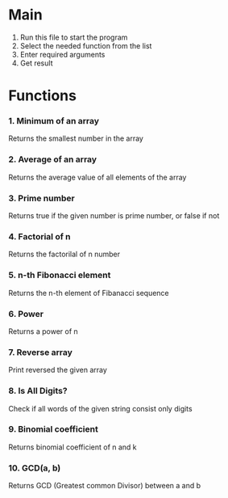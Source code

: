 # Main
1. Run this file to start the program
2. Select the needed function from the list
3. Enter required arguments 
4. Get result

# Functions
### 1. Minimum of an array
 Returns the smallest number in the array
### 2. Average of an array
 Returns the average value of all elements of the array
### 3. Prime number
 Returns true if the given number is prime number, or false if not
### 4. Factorial of n
 Returns the factorilal of n number
### 5. n-th Fibonacci element
 Returns the n-th element of Fibanacci sequence
### 6. Power
 Returns a power of n
### 7. Reverse array
 Print reversed the given array
### 8. Is All Digits?
 Check if all words of the given string consist only digits
### 9. Binomial coefficient
 Returns binomial coefficient of n and k
### 10. GCD(a, b)
 Returns GCD (Greatest common Divisor) between a and b 

